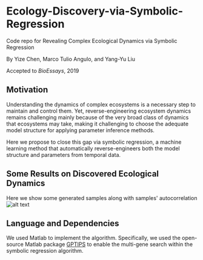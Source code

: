 # Ecology-Discovery-via-Symbolic-Regression
Code repo for Revealing Complex Ecological Dynamics via Symbolic Regression

By Yize Chen, Marco Tulio Angulo, and Yang-Yu Liu

Accepted to *BioEssays*, 2019

## Motivation
Understanding the dynamics of complex ecosystems is a necessary step to maintain and control them. Yet, reverse-engineering ecosystem dynamics remains challenging mainly because of the very broad class of dynamics that ecosystems may take, making it challenging to choose the adequate model structure for applying parameter inference methods. 

Here we propose to close this gap via symbolic regression, a machine learning method that automatically reverse-engineers both the model structure and parameters from temporal data. 

## Some Results on Discovered Ecological Dynamics
Here we show some generated samples along with samples' autocorrelation
![alt text](https://github.com/chennnnnyize/Ecology-Discovery-via-Symbolic-Regression/blob/master/datasets/example.png)

## Language and Dependencies

We used Matlab to implement the algorithm. Specifically, we used the open-source Matlab package [GPTIPS](https://sites.google.com/site/gptips4matlab/) to enable the multi-gene search within the symbolic regression algorithm.
